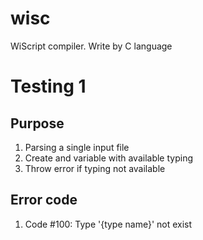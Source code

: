 # wisc
WiScript compiler. Write by C language

# Testing 1
## Purpose
1. Parsing a single input file
2. Create and variable with available typing
3. Throw error if typing not available


## Error code
1. Code #100: Type '{type name}' not exist
